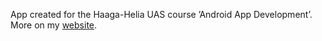 App created for the Haaga-Helia UAS course ’Android App Development’. More on my 
[website](https://bgm064.wordpress.com/2021/12/20/android-app-development/).
